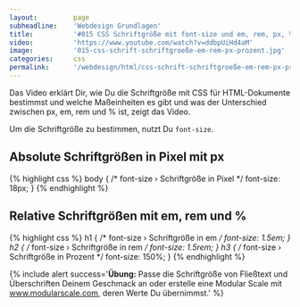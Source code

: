 ```yaml
---
layout:         page
subheadline:    'Webdesign Grundlagen'
title:          '#015 CSS Schriftgröße mit font-size und em, rem, px, %'
video:          'https://www.youtube.com/watch?v=ddbpUiHd4aM'
image:          '015-css-schrift-schriftgroeße-em-rem-px-prozent.jpg'
categories:     css
permalink:      '/webdesign/html/css-schrift-schriftgroeße-em-rem-px-prozent/'
---
```

Das Video erklärt Dir, wie Du die Schriftgröße mit CSS für HTML-Dokumente bestimmst und welche Maßeinheiten es gibt und was der Unterschied zwischen px, em, rem und % ist, zeigt das Video.
<!--more-->

Um die Schriftgröße zu bestimmen, nutzt Du `font-size`.


## Absolute Schriftgrößen in Pixel mit px

{% highlight css %}
body {
    /* font-size › Schriftgröße in Pixel */
    font-size: 18px;
}
{% endhighlight %}



## Relative Schriftgrößen mit em, rem und %

{% highlight css %}
h1 {
    /* font-size › Schriftgröße in em */
    font-size: 1.5em;
}
h2 {
    /* font-size › Schriftgröße in rem */
    font-size: 1.5rem;
}
h3 {
    /* font-size › Schriftgröße in Prozent */
    font-size: 150%;
}
{% endhighlight %}



{% include alert success='**Übung:** Passe die Schriftgröße von Fließtext und Überschriften Deinem Geschmack an oder erstelle eine Modular Scale mit <a href="http://www.modularscale.com/" target="_blank">www.modularscale.com</a>, deren Werte Du übernimmst.' %}
